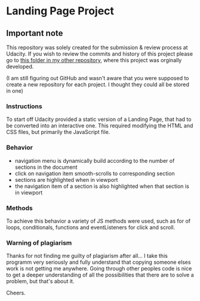 # Landing Page Project

## Important note
This repository was solely created for the submission & review process at Udacity.
If you wish to review the commits and history of this project please go to [this folder in my other repository](https://github.com/TanteRonalda/udacity-projects/tree/main/project2_landing-page), where this project was orginally developed.

(I am still figuring out GitHub and wasn't aware that you were supposed to create a new repository for each project. I thought they could all be stored in one)

### Instructions

To start off Udacity provided a static version of a Landing Page, that had to be converted into an interactive one. This required modifying the HTML and CSS files, but primarily the JavaScript file.

### Behavior

- navigation menu is dynamically build according to the number of sections in the document
- click on navigation item smooth-scrolls to corresponding section
- sections are highlighted when in viewport
- the navigation item of a section is also highlighted when that section is in viewport

### Methods

To achieve this behavior a variety of JS methods were used, such as for of loops, conditionals, functions and eventListeners for click and scroll.

### Warning of plagiarism

Thanks for not finding me guilty of plagiarism after all... 
I take this programm very seriously and fully understand that copying someone elses work is not getting me anywhere. Going through other peoples code is nice to get a deeper understanding of all the possibilities that there are to solve a problem, but that's about it.

Cheers.
